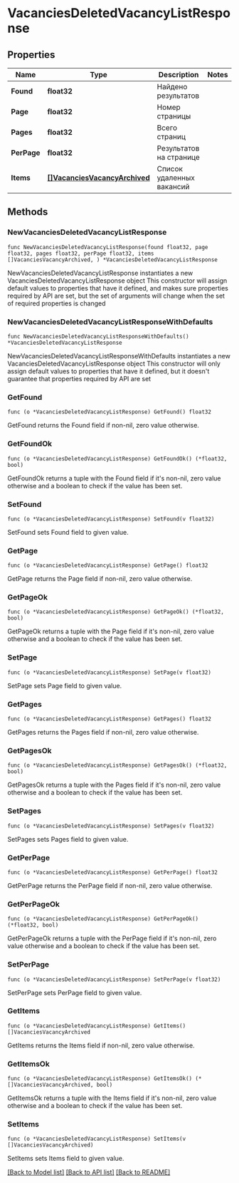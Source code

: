 # VacanciesDeletedVacancyListResponse

## Properties

Name | Type | Description | Notes
------------ | ------------- | ------------- | -------------
**Found** | **float32** | Найдено результатов | 
**Page** | **float32** | Номер страницы | 
**Pages** | **float32** | Всего страниц | 
**PerPage** | **float32** | Результатов на странице | 
**Items** | [**[]VacanciesVacancyArchived**](VacanciesVacancyArchived.md) | Список удаленных вакансий | 

## Methods

### NewVacanciesDeletedVacancyListResponse

`func NewVacanciesDeletedVacancyListResponse(found float32, page float32, pages float32, perPage float32, items []VacanciesVacancyArchived, ) *VacanciesDeletedVacancyListResponse`

NewVacanciesDeletedVacancyListResponse instantiates a new VacanciesDeletedVacancyListResponse object
This constructor will assign default values to properties that have it defined,
and makes sure properties required by API are set, but the set of arguments
will change when the set of required properties is changed

### NewVacanciesDeletedVacancyListResponseWithDefaults

`func NewVacanciesDeletedVacancyListResponseWithDefaults() *VacanciesDeletedVacancyListResponse`

NewVacanciesDeletedVacancyListResponseWithDefaults instantiates a new VacanciesDeletedVacancyListResponse object
This constructor will only assign default values to properties that have it defined,
but it doesn't guarantee that properties required by API are set

### GetFound

`func (o *VacanciesDeletedVacancyListResponse) GetFound() float32`

GetFound returns the Found field if non-nil, zero value otherwise.

### GetFoundOk

`func (o *VacanciesDeletedVacancyListResponse) GetFoundOk() (*float32, bool)`

GetFoundOk returns a tuple with the Found field if it's non-nil, zero value otherwise
and a boolean to check if the value has been set.

### SetFound

`func (o *VacanciesDeletedVacancyListResponse) SetFound(v float32)`

SetFound sets Found field to given value.


### GetPage

`func (o *VacanciesDeletedVacancyListResponse) GetPage() float32`

GetPage returns the Page field if non-nil, zero value otherwise.

### GetPageOk

`func (o *VacanciesDeletedVacancyListResponse) GetPageOk() (*float32, bool)`

GetPageOk returns a tuple with the Page field if it's non-nil, zero value otherwise
and a boolean to check if the value has been set.

### SetPage

`func (o *VacanciesDeletedVacancyListResponse) SetPage(v float32)`

SetPage sets Page field to given value.


### GetPages

`func (o *VacanciesDeletedVacancyListResponse) GetPages() float32`

GetPages returns the Pages field if non-nil, zero value otherwise.

### GetPagesOk

`func (o *VacanciesDeletedVacancyListResponse) GetPagesOk() (*float32, bool)`

GetPagesOk returns a tuple with the Pages field if it's non-nil, zero value otherwise
and a boolean to check if the value has been set.

### SetPages

`func (o *VacanciesDeletedVacancyListResponse) SetPages(v float32)`

SetPages sets Pages field to given value.


### GetPerPage

`func (o *VacanciesDeletedVacancyListResponse) GetPerPage() float32`

GetPerPage returns the PerPage field if non-nil, zero value otherwise.

### GetPerPageOk

`func (o *VacanciesDeletedVacancyListResponse) GetPerPageOk() (*float32, bool)`

GetPerPageOk returns a tuple with the PerPage field if it's non-nil, zero value otherwise
and a boolean to check if the value has been set.

### SetPerPage

`func (o *VacanciesDeletedVacancyListResponse) SetPerPage(v float32)`

SetPerPage sets PerPage field to given value.


### GetItems

`func (o *VacanciesDeletedVacancyListResponse) GetItems() []VacanciesVacancyArchived`

GetItems returns the Items field if non-nil, zero value otherwise.

### GetItemsOk

`func (o *VacanciesDeletedVacancyListResponse) GetItemsOk() (*[]VacanciesVacancyArchived, bool)`

GetItemsOk returns a tuple with the Items field if it's non-nil, zero value otherwise
and a boolean to check if the value has been set.

### SetItems

`func (o *VacanciesDeletedVacancyListResponse) SetItems(v []VacanciesVacancyArchived)`

SetItems sets Items field to given value.



[[Back to Model list]](../README.md#documentation-for-models) [[Back to API list]](../README.md#documentation-for-api-endpoints) [[Back to README]](../README.md)


